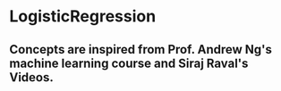 # LogisticRegression

## Concepts are inspired from Prof. Andrew Ng's machine learning course and Siraj Raval's Videos.
